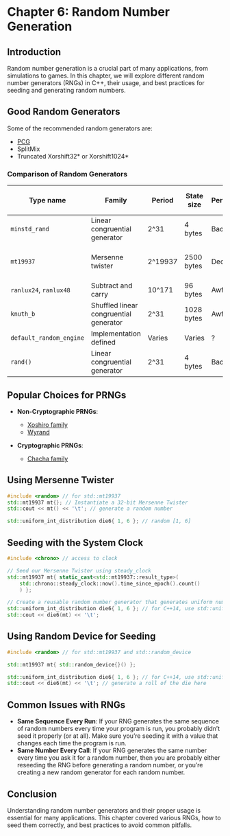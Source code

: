 # Chapter 6: Random Number Generation

## Introduction

Random number generation is a crucial part of many applications, from simulations to games. In this chapter, we will explore different random number generators (RNGs) in C++, their usage, and best practices for seeding and generating random numbers.

## Good Random Generators

Some of the recommended random generators are:

- [PCG](http://www.pcg-random.org/download.html)
- SplitMix
- Truncated Xorshift32* or Xorshift1024*

### Comparison of Random Generators

| **Type name**           | **Family**                          | **Period** | **State size** | **Performance** | **Quality** | **Should I use this?** |
| ----------------------- | ----------------------------------- | ---------- | -------------- | --------------- | ----------- | ---------------------- |
| `minstd_rand`           | Linear congruential generator       | 2^31       | 4 bytes        | Bad             | Awful       | No                     |
| `mt19937`               | Mersenne twister                    | 2^19937    | 2500 bytes     | Decent          | Decent      | Probably (see next section) |
| `ranlux24`, `ranlux48`  | Subtract and carry                  | 10^171     | 96 bytes       | Awful           | Good        | No                     |
| `knuth_b`               | Shuffled linear congruential generator | 2^31    | 1028 bytes     | Awful           | Bad         | No                     |
| `default_random_engine` | Implementation defined              | Varies     | Varies         | ?               | ?           | No2                    |
| `rand()`                | Linear congruential generator       | 2^31       | 4 bytes        | Bad             | Awful       | Nono                   |

## Popular Choices for PRNGs

- **Non-Cryptographic PRNGs**:
  - [Xoshiro family](https://prng.di.unimi.it/)
  - [Wyrand](https://github.com/wangyi-fudan/wyhash)

- **Cryptographic PRNGs**:
  - [Chacha family](https://cr.yp.to/chacha.html)

## Using Mersenne Twister

```cpp
#include <random> // for std::mt19937
std::mt19937 mt{}; // Instantiate a 32-bit Mersenne Twister
std::cout << mt() << '\t'; // generate a random number

std::uniform_int_distribution die6{ 1, 6 }; // random [1, 6]
```

## Seeding with the System Clock

```cpp
#include <chrono> // access to clock

// Seed our Mersenne Twister using steady_clock
std::mt19937 mt{ static_cast<std::mt19937::result_type>(
    std::chrono::steady_clock::now().time_since_epoch().count()
    ) };

// Create a reusable random number generator that generates uniform numbers between 1 and 6
std::uniform_int_distribution die6{ 1, 6 }; // for C++14, use std::uniform_int_distribution<> die6{ 1, 6 };
std::cout << die6(mt) << '\t';
```

## Using Random Device for Seeding

```cpp
#include <random> // for std::mt19937 and std::random_device

std::mt19937 mt{ std::random_device{}() };

std::uniform_int_distribution die6{ 1, 6 }; // for C++14, use std::uniform_int_distribution<> die6{ 1, 6 };
std::cout << die6(mt) << '\t'; // generate a roll of the die here
```

## Common Issues with RNGs

- **Same Sequence Every Run**: If your RNG generates the same sequence of random numbers every time your program is run, you probably didn’t seed it properly (or at all). Make sure you’re seeding it with a value that changes each time the program is run.
- **Same Number Every Call**: If your RNG generates the same number every time you ask it for a random number, then you are probably either reseeding the RNG before generating a random number, or you’re creating a new random generator for each random number.

## Conclusion

Understanding random number generators and their proper usage is essential for many applications. This chapter covered various RNGs, how to seed them correctly, and best practices to avoid common pitfalls.
